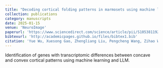 ```yaml
---
title: "Decoding cortical folding patterns in marmosets using machine learning and large language model"
collection: publications
category: manuscripts
date: 2025-01-15
venue: 'NeuroImage'
paperurl: 'https://www.sciencedirect.com/science/article/pii/S1053811925000333'
bibtexurl: 'http://academicpages.github.io/files/bibtex1.bib'
citation: 'Yue Wu, Xuesong Gao, Zhengliang Liu, Pengcheng Wang, Zihao Wu, Yiwei Li, Tuo Zhang, Tianming Liu, Tao Liu, Xiao Li, Decoding cortical folding patterns in marmosets using machine learning and large language model, NeuroImage, Volume 308, 2025'
---
```

Identification of genes with transcriptomic differences between concave and convex cortical patterns using machine learning and LLM.
